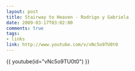 ```yaml
--- 
layout: post
title: Stairway to Heaven - Rodrigo y Gabriela
date: 2009-03-17T03:02:00
comments: true
tags:
- links
link: http://www.youtube.com/v/vNc5o9TU0t0
---
```

{{ youtube(id="vNc5o9TU0t0") }}
